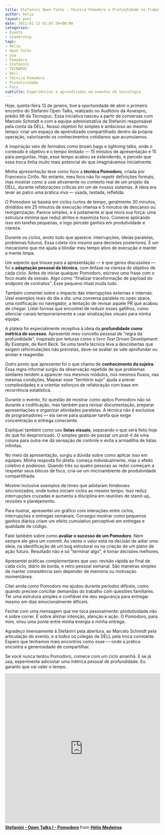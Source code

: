 ```yaml
---
title: Stefanini Open Talks – Técnica Pomodoro e Profundidade no Trabalho
author: helio
layout: post
date: 2011-01-13 01:07:59+00:00
categories:
- Events
- Leadership
tags:
- Hélio
- Open Talks
- poa
- Pomodoro
- Stefanini
- TECNOPUC
- Dell
- Técnica Pomodoro
- Produtividade
- Foco
subtitle: Experiências e aprendizados em eventos de tecnologia
---
```


Hoje, quinta-feira 13 de janeiro, tive a oportunidade de abrir o primeiro encontro do Stefanini Open Talks, realizado no Auditório da Assespro, prédio 96 da Tecnopuc. Essa iniciativa nasceu a partir de conversas com Marcelo Schmidt e com a equipe administrativa da Stefanini responsável pela conta da DELL. Nosso objetivo foi simples e ambicioso ao mesmo tempo: criar um espaço de aprendizado compartilhado dentro da própria operação, valorizando os conhecimentos cotidianos que acumulamos.

A inspiração veio de formatos como brown bags e lightning talks, onde o conteúdo é objetivo e o tempo limitado — 15 minutos de apresentação e 15 para perguntas. Hoje, esse tempo acabou se estendendo, e percebi que essa troca tinha muito mais potencial do que imaginávamos inicialmente.

Minha apresentação teve como foco a **técnica Pomodoro**, criada por Francesco Cirillo. No entanto, meu foco não foi repetir definições formais, mas mostrar como a usei ativamente no contexto real de um projeto da DELL, durante refatorações críticas em um de nossos sistemas. A ideia era levar ao palco uma prática viva — usada, testada, refletida.

O Pomodoro se baseia em ciclos curtos de tempo, geralmente 30 minutos, divididos em 25 minutos de execução intensa e 5 minutos de descanso ou reorganização. Parece simples, e é justamente aí que mora sua força: uma estrutura mínima que reduz atritos e maximiza foco. Comecei aplicando isso em tarefas pequenas, e logo percebi ganhos em produtividade e clareza.

Durante os ciclos, anoto tudo que aparece: interrupções, ideias paralelas, problemas futuros. Essa coleta vira insumo para decisões posteriores. É um mecanismo que me ajuda a blindar meu tempo ativo de execução e manter a mente limpa.

Um aspecto que trouxe para a apresentação — e que gerou discussões — foi a **adaptação pessoal da técnica**, com ênfase na clareza do objetivo de cada ciclo. Antes de iniciar qualquer Pomodoro, escrevo uma frase com o foco exato da sessão. Algo como "finalizar transformação de payload do endpoint de contratos". Esse pequeno ritual muda tudo.

Também comentei sobre o impacto das interrupções externas e internas. Usei exemplos reais do dia a dia: uma conversa paralela no open space, uma notificação no navegador, a tentação de revisar aquele PR que acabou de chegar. Listei formas que encontrei de reduzir esses gatilhos, como silenciar canais temporariamente e usar sinalizações visuais para minha equipe.

A plateia foi especialmente receptiva à ideia da **profundidade como métrica de sucesso**. Apresentei meu conceito pessoal de "regra da profundidade", inspirado por leituras como o livro _Test Driven Development: By Example_, de Kent Beck. Se uma tarefa técnica leva a descobertas que exigem reformulações não previstas, deve-se avaliar se vale aprofundar ou anotar e reagendar.

Outro ponto que apresentei foi o que chamo de **conhecimento da sujeira**. Essa regra informal surgiu da observação repetida de que problemas similares tendem a aparecer nos mesmos módulos, nos mesmos fluxos, nas mesmas condições. Mapear esse "território sujo" ajuda a prever complexidades e a orientar esforços de refatoração com base em recorrência estatística.

Durante o evento, fiz questão de mostrar como aplico Pomodoro não só durante a codificação, mas também para revisar documentação, preparar apresentações e organizar atividades paralelas. A técnica não é exclusiva de programadores — ela serve para qualquer tarefa que exige concentração e entrega consciente.

Expliquei também como uso **listas visuais**, separando o que será feito hoje do que foi despriorizado. O simples gesto de passar um post-it de uma coluna para outra me dá sensação de controle e evita a armadilha de listas infinitas.

No meio da apresentação, surgiu a dúvida sobre como aplicar isso em equipes. Minha resposta foi direta: começa individualmente, mas o efeito coletivo é poderoso. Quando três ou quatro pessoas ao redor começam a respeitar seus blocos de foco, cria-se um microambiente de produtividade compartilhada.

Mostrei inclusive exemplos de times que adotaram timeboxes sincronizados, onde todos iniciam ciclos ao mesmo tempo. Isso reduz interrupções cruzadas e aumenta a disciplina em reuniões de stand-up, revisões e planejamento.

Para ilustrar, apresentei um gráfico com interações entre ciclos, interrupções e entregas semanais. Consegui mostrar como pequenos ganhos diários criam um efeito cumulativo perceptível em entregas e qualidade de código.

Falei também sobre como **avaliar o sucesso de um Pomodoro**. Nem sempre ele gera um commit. Às vezes o valor está na decisão de adiar uma ideia, na identificação de um bug estrutural ou na criação de um plano de ação futuro. Resultado não é só "terminar algo", é tomar decisões melhores.

Apresentei práticas complementares que uso: revisão rápida ao final de cada ciclo, diário de borda, e retro pessoal semanal. São maneiras simples de manter consistência sem depender de memória ou motivação momentânea.

Citei ainda como Pomodoro me ajudou durante períodos difíceis, como quando precisei conciliar demandas do trabalho com questões familiares. Ter uma estrutura simples e confiável me deu segurança para entregar mesmo em dias emocionalmente difíceis.

Fechei com uma mensagem que me toca pessoalmente: produtividade não é sobre correr. É sobre alinhar intenção, atenção e ação. O Pomodoro, para mim, virou uma ponte entre minha energia e minha entrega.

Agradeço imensamente à Stefanini pela abertura, ao Marcelo Schmidt pela articulação do evento, e a todos os colegas da DELL pela troca constante. Espero que tenhamos mais encontros como esse — onde a prática encontra a generosidade de compartilhar.

Se você nunca tentou Pomodoro, comece com um ciclo amanhã. E se já usa, experimente adicionar uma métrica pessoal de profundidade. Eu garanto que vai valer o tempo.

<div style="margin-bottom: 20px;">
<iframe src="https://www.slideshare.net/slideshow/embed_code/key/HSzpp8Lte0z1xp?startSlide=1" width="597" height="486" frameborder="0" marginwidth="0" marginheight="0" scrolling="no" style="border:1px solid #CCC; border-width:1px; margin-bottom:5px;max-width: 100%;" allowfullscreen></iframe> <div style="margin-bottom:5px"><strong> <a href="https://pt.slideshare.net/slideshow/stefanini-open-talks-i-pomodoro/6554537" title="Stefanini - Open Talks I - Pomodoro" target="_blank">Stefanini - Open Talks I - Pomodoro</a> </strong> from <strong> <a href="https://www.slideshare.net/heliomedeiros" target="_blank">Hélio Medeiros</a> </strong></div>
</div>

